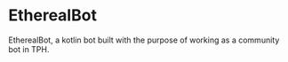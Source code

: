 # EtherealBot

EtherealBot, a kotlin bot built with the purpose of working as a community bot in TPH. 